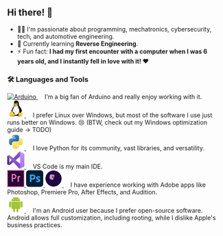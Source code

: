 ## Hi there! 👋  

- 👨‍🎓 I'm passionate about programming, mechatronics, cybersecurity, tech, and automotive engineering.  
- 🌱 Currently learning **Reverse Engineering**.  
- ⚡ Fun fact: **I had my first encounter with a computer when I was 6 years old, and I instantly fell in love with it! ❤️**  

### 🛠️ Languages and Tools  

<p align="left">  

<a href="https://www.arduino.cc/" target="_blank" rel="noreferrer">
  <img src="https://cdn.worldvectorlogo.com/logos/arduino-1.svg" alt="Arduino" width="40" height="40"/>
</a><span>&nbsp;&nbsp;&nbsp;</span>
I’m a big fan of Arduino and really enjoy working with it. <br>  

<a href="https://www.linux.org/" target="_blank" rel="noreferrer">
  <img src="https://raw.githubusercontent.com/devicons/devicon/master/icons/linux/linux-original.svg" alt="Linux" width="40" height="40"/>
</a><span>&nbsp;&nbsp;&nbsp;</span>
I prefer Linux over Windows, but most of the software I use just runs better on Windows. 😢 (BTW, check out my Windows optimization guide -> TODO) <br>  

<a href="https://www.python.org" target="_blank" rel="noreferrer">
  <img src="https://raw.githubusercontent.com/devicons/devicon/master/icons/python/python-original.svg" alt="Python" width="40" height="40"/>
</a><span>&nbsp;&nbsp;&nbsp;</span>
I love Python for its community, vast libraries, and versatility. <br>  

<a href="https://visualstudio.microsoft.com/" target="_blank" rel="noreferrer">
  <img src="https://raw.githubusercontent.com/devicons/devicon/refs/heads/master/icons/visualstudio/visualstudio-original.svg" alt="Visual Studio" width="40" height="40"/>
</a><span>&nbsp;&nbsp;&nbsp;</span>
VS Code is my main IDE. <br>  

<a href="https://www.adobe.com/" target="_blank" rel="noreferrer">
  <img src="https://raw.githubusercontent.com/devicons/devicon/refs/heads/master/icons/premierepro/premierepro-original.svg" alt="Premiere Pro" width="40" height="40"/>
</a>
<a href="https://www.adobe.com/" target="_blank" rel="noreferrer">
  <img src="https://raw.githubusercontent.com/devicons/devicon/refs/heads/master/icons/photoshop/photoshop-original.svg" alt="Photoshop" width="40" height="40"/>
</a>
<a href="https://www.adobe.com/" target="_blank" rel="noreferrer">
  <img src="https://raw.githubusercontent.com/devicons/devicon/refs/heads/master/icons/aftereffects/aftereffects-original.svg" alt="After Effects" width="40" height="40"/>
</a><span>&nbsp;&nbsp;&nbsp;</span>
I have experience working with Adobe apps like Photoshop, Premiere Pro, After Effects, and Audition. <br>  

<a href="https://www.android.com/" target="_blank" rel="noreferrer">
  <img src="https://raw.githubusercontent.com/devicons/devicon/refs/heads/master/icons/android/android-plain.svg" alt="Android" width="40" height="40"/>
</a><span>&nbsp;&nbsp;&nbsp;</span>
I'm an Android user because I prefer open-source software. Android allows full customization, including rooting, while I dislike Apple's business practices. <br>  

</p>
